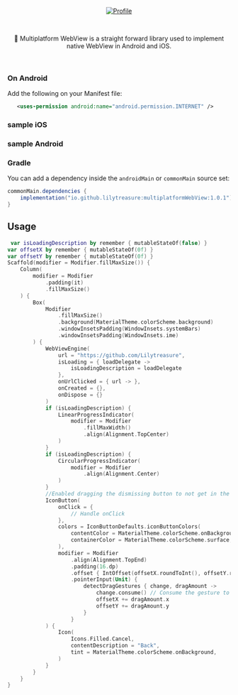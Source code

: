 <p align="center">
  <a href="https://central.sonatype.com/artifact/io.github.lilytreasure/multiplatformWebView"><img alt="Profile" src="https://badgen.net/badge/Maven Central/v1.0.1/blue?icon=github"/></a>
</p><br>

<p align="center">
👻 Multiplatform WebView is a straight forward library used to implement native WebView in Android and iOS.
</p><br>

### On Android

Add the following on your Manifest file:
```xml
   <uses-permission android:name="android.permission.INTERNET" />
```

### sample iOS


### sample Android


### Gradle

You can add a dependency inside the `androidMain` or `commonMain` source set:

```gradle
commonMain.dependencies {
    implementation("io.github.lilytreasure:multiplatformWebView:1.0.1")
}
```

## Usage

```kotlin
 var isLoadingDescription by remember { mutableStateOf(false) }
var offsetX by remember { mutableStateOf(0f) }
var offsetY by remember { mutableStateOf(0f) }
Scaffold(modifier = Modifier.fillMaxSize()) {
    Column(
        modifier = Modifier
            .padding(it)
            .fillMaxSize()
    ) {
        Box(
            Modifier
                .fillMaxSize()
                .background(MaterialTheme.colorScheme.background)
                .windowInsetsPadding(WindowInsets.systemBars)
                .windowInsetsPadding(WindowInsets.ime)
        ) {
            WebViewEngine(
                url = "https://github.com/Lilytreasure",
                isLoading = { loadDelegate ->
                    isLoadingDescription = loadDelegate
                },
                onUrlClicked = { url -> },
                onCreated = {},
                onDispose = {}
            )
            if (isLoadingDescription) {
                LinearProgressIndicator(
                    modifier = Modifier
                        .fillMaxWidth()
                        .align(Alignment.TopCenter)
                )
            }
            if (isLoadingDescription) {
                CircularProgressIndicator(
                    modifier = Modifier
                        .align(Alignment.Center)
                )
            }
            //Enabled dragging the dismissing button to not get in the way of the WebView content
            IconButton(
                onClick = {
                    // Handle onClick
                },
                colors = IconButtonDefaults.iconButtonColors(
                    contentColor = MaterialTheme.colorScheme.onBackground,
                    containerColor = MaterialTheme.colorScheme.surface,
                ),
                modifier = Modifier
                    .align(Alignment.TopEnd)
                    .padding(16.dp)
                    .offset { IntOffset(offsetX.roundToInt(), offsetY.roundToInt()) }
                    .pointerInput(Unit) {
                        detectDragGestures { change, dragAmount ->
                            change.consume() // Consume the gesture to prevent interference with other gestures
                            offsetX += dragAmount.x
                            offsetY += dragAmount.y
                        }
                    }
            ) {
                Icon(
                    Icons.Filled.Cancel,
                    contentDescription = "Back",
                    tint = MaterialTheme.colorScheme.onBackground,
                )
            }
        }
    }
}

```
